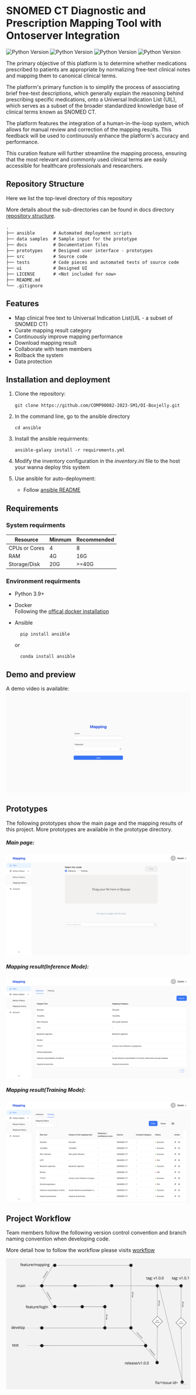 # SNOMED CT Diagnostic and Prescription Mapping Tool with Ontoserver Integration

<!-- [![Sprint Status](https://img.shields.io/badge/sprint2-dev-orange)](https://your_project_management_tool.com/sprint_details)  -->
<!-- ![Status Status](https://img.shields.io/badge/user_stories-1/8-green) -->

![Python Version](https://img.shields.io/badge/python-v3.9.16%2B-blue)
![Python Version](https://img.shields.io/badge/flask-v2.2.2%2B-red)
![Python Version](https://img.shields.io/badge/react-v18.2.0%2B-red)
![Python Version](https://img.shields.io/badge/release-1.2.0%2B-green)

The primary objective of this platform is to determine whether medications prescribed to patients are appropriate by normalizing free-text clinical notes and mapping them to canonical clinical terms.

The platform's primary function is to simplify the process of associating brief free-text descriptions, which generally explain the reasoning behind prescribing specific medications, onto a Universal Indication List (UIL), which serves as a subset of the broader standardized knowledge base of clinical terms known as SNOMED CT.

The platform features the integration of a human-in-the-loop system, which allows for manual review and correction of the mapping results. This feedback will be used to continuously enhance the platform's accuracy and performance.

This curation feature will further streamline the mapping process, ensuring that the most relevant and commonly used clinical terms are easily accessible for healthcare professionals and researchers.

<!-- ![Code Coverage](https://img.shields.io/badge/coverage-10%-red) -->

<!-- ![License](https://img.shields.io/badge/license-MIT-green) -->

<!-- ![Build Status](https://img.shields.io/badge/build-passing-brightgreen) -->

<!-- ## Table of Contents
- [Background](#background)
- [Repository Structure](#repository-structure)
- [Features](#features)
- [Installation](#installation)
- [Requirements](#requirements)
- [Usage](#usage)
- [Workflow](#workflow)
- [License](#license) -->

## Repository Structure

Here we list the top-level directory of this repository

More details about the sub-directories can be found in docs directory [repository structure](./docs/wikis/repo_structure.md).

    .
    ├── ansible       # Automated deployment scripts
    ├── data samples  # Sample input for the prototype
    ├── docs          # Documentation files
    ├── prototypes    # Designed user interface - prototypes
    ├── src           # Source code
    ├── tests         # Code pieces and automated tests of source code
    ├── ui            # Designed UI
    ├── LICENSE       # <Not included for now>
    ├── README.md
    └── .gitignore

## Features

- Map clinical free text to Universal Indication List(UIL - a subset of SNOMED CT)
- Curate mapping result category
- Continuously improve mapping performance
- Download mapping result
- Collaborate with team members
- Rollback the system
- Data protection

## Installation and deployment

1.  Clone the repository:

    `git clone https://github.com/COMP90082-2023-SM1/DI-Boxjelly.git`

2.  In the command line, go to the ansible directory

        cd ansible

3.  Install the ansible requirments:

        ansible-galaxy install -r requirements.yml

4.  Modify the inventory configuration in the _inventory.ini_ file to the host your wanna deploy this system

5.  Use ansible for auto-deployment:
    - Follow [ansible README](./ansible/README.md)

## Requirements

### System requirments

| Resource      | Minmum | Recommended |
| ------------- | ------ | ----------- |
| CPUs or Cores | 4      | 8           |
| RAM           | 4G     | 16G         |
| Storage/Disk  | 20G    | >=40G       |

### Environment requirments

- Python 3.9+
- Docker  
  Following the [offical docker installation](https://docs.docker.com/engine/install/ubuntu/)
- Ansible

        pip install ansible

  or

        conda install ansible

## Demo and preview

A demo video is available:
[![Watch the video](./docs/images/login.png)](https://www.youtube.com/watch?v=1i55TeItS0Q)

## Prototypes

The following prototypes show the main page and the mapping results of this project. More prototypes are available in the prototype directory.

##### Main page:

![workflow](./docs/images/main_page.png)

##### Mapping result(Inference Mode):

![workflow](./docs/images/mapping_result_inference.png)

##### Mapping result(Training Mode):

![workflow](./docs/images/mapping_result_training.png)

## Project Workflow

Team members follow the following version control convention and branch naming convention when developing code.

More detail how to follow the workflow please visits [workflow](./docs/wikis/workflow.md)

![workflow](./docs/images/workflow.jpg)
